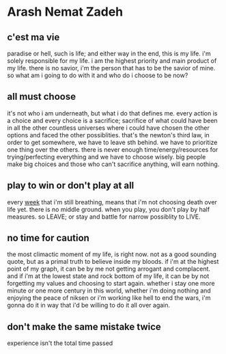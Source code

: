 # Arash Nemat Zadeh

## c'est ma vie
paradise or hell, such is life; and either way in the end, this is my life.
i'm solely responsible for my life.
i am the highest priority and main product of my life.
there is no savior, i'm the person that has to be the savior of mine.
so what am i going to do with it and who do i choose to be now?

## all must choose
it's not who i am underneath, but what i do that defines me. every action is a choice and every choice is a sacrifice; sacrifice of what could have been in all the other countless universes where i could have chosen the other options and faced the other possiblities. that's the newton's third law, in order to get somewhere, we have to leave sth behind. we have to prioritize one thing over the others. there is never enough time/energy/resources for trying/perfecting everything and we have to choose wisely. big people make big choices and those who can't sacrifice anything, will earn nothing.

## play to win or don't play at all
every [week](/weeks) that i'm still breathing, means that i'm not choosing death over life yet. there is no middle ground. when you play, you don't play by half measures. so LEAVE; or stay and battle for narrow possiblity to LIVE.

## no time for caution
the most climactic moment of my life, is right now. not as a good sounding quote, but as a primal truth to believe inside my bloods. if i'm at the highest point of my graph, it can be by me not getting arrogant and complacent. and if i'm at the lowest state and rock bottom of my life, it can be by not forgetting my values and choosing to start again.
whether i stay one more minute or one more century in this world, whether i'm doing nothing and enjoying the peace of niksen or i'm working like hell to end the wars, i'm gonna do it in way that i'd be willing to do it all over again.

## don't make the same mistake twice
experience isn't the total time passed